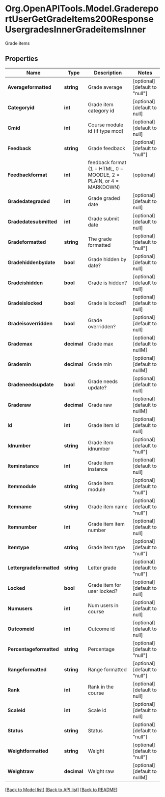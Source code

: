 # Org.OpenAPITools.Model.GradereportUserGetGradeItems200ResponseUsergradesInnerGradeitemsInner
Grade items

## Properties

Name | Type | Description | Notes
------------ | ------------- | ------------- | -------------
**Averageformatted** | **string** | Grade average | [optional] [default to "null"]
**Categoryid** | **int** | Grade item category id | [optional] [default to null]
**Cmid** | **int** | Course module id (if type mod) | [optional] [default to null]
**Feedback** | **string** | Grade feedback | [optional] [default to "null"]
**Feedbackformat** | **int** | feedback format (1 &#x3D; HTML, 0 &#x3D; MOODLE, 2 &#x3D; PLAIN, or 4 &#x3D; MARKDOWN) | [optional] 
**Gradedategraded** | **int** | Grade graded date | [optional] [default to null]
**Gradedatesubmitted** | **int** | Grade submit date | [optional] [default to null]
**Gradeformatted** | **string** | The grade formatted | [optional] [default to "null"]
**Gradehiddenbydate** | **bool** | Grade hidden by date? | [optional] [default to null]
**Gradeishidden** | **bool** | Grade is hidden? | [optional] [default to null]
**Gradeislocked** | **bool** | Grade is locked? | [optional] [default to null]
**Gradeisoverridden** | **bool** | Grade overridden? | [optional] [default to null]
**Grademax** | **decimal** | Grade max | [optional] [default to nullM]
**Grademin** | **decimal** | Grade min | [optional] [default to nullM]
**Gradeneedsupdate** | **bool** | Grade needs update? | [optional] [default to null]
**Graderaw** | **decimal** | Grade raw | [optional] [default to nullM]
**Id** | **int** | Grade item id | [optional] [default to null]
**Idnumber** | **string** | Grade item idnumber | [optional] [default to "null"]
**Iteminstance** | **int** | Grade item instance | [optional] [default to null]
**Itemmodule** | **string** | Grade item module | [optional] [default to "null"]
**Itemname** | **string** | Grade item name | [optional] [default to "null"]
**Itemnumber** | **int** | Grade item item number | [optional] [default to null]
**Itemtype** | **string** | Grade item type | [optional] [default to "null"]
**Lettergradeformatted** | **string** | Letter grade | [optional] [default to "null"]
**Locked** | **bool** | Grade item for user locked? | [optional] [default to null]
**Numusers** | **int** | Num users in course | [optional] [default to null]
**Outcomeid** | **int** | Outcome id | [optional] [default to null]
**Percentageformatted** | **string** | Percentage | [optional] [default to "null"]
**Rangeformatted** | **string** | Range formatted | [optional] [default to "null"]
**Rank** | **int** | Rank in the course | [optional] [default to null]
**Scaleid** | **int** | Scale id | [optional] [default to null]
**Status** | **string** | Status | [optional] [default to "null"]
**Weightformatted** | **string** | Weight | [optional] [default to "null"]
**Weightraw** | **decimal** | Weight raw | [optional] [default to nullM]

[[Back to Model list]](../README.md#documentation-for-models) [[Back to API list]](../README.md#documentation-for-api-endpoints) [[Back to README]](../README.md)

